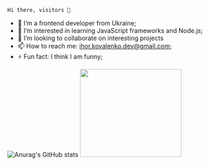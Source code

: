    Hi there, visitors 👋

- 🔭 I’m a frontend developer from Ukraine;  
- 🌱 I’m interested in learning JavaScript frameworks and Node.js;
- 👀 I’m looking to collaborate on interesting projects
- 📫 How to reach me: ihor.kovalenko.dev@gmail.com;
- ⚡ Fun fact: I think I am funny;

![Anurag's GitHub stats](https://github-readme-stats.vercel.app/api?username=ihorkovalenko27&show_icons=true&theme=) 
<img src="https://user-images.githubusercontent.com/77886931/153088287-f02191bc-7010-4656-8f8c-0ddc700bdf45.gif" width="230" height="200"/>
